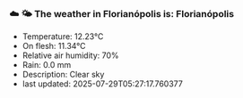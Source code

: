 ### ☁️ 🌤️  The weather in Florianópolis is: Florianópolis

- Temperature: 12.23°C
- On flesh: 11.34°C
- Relative air humidity: 70%
- Rain: 0.0 mm
- Description: Clear sky
- last updated: 2025-07-29T05:27:17.760377
